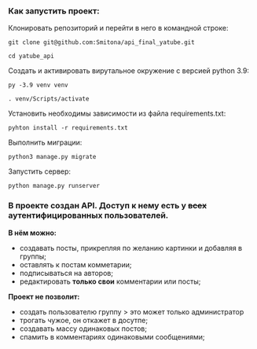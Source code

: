 ### Как запустить проект:

Клонировать репозиторий и перейти в него в командной строке:
```
git clone git@github.com:Smitona/api_final_yatube.git
```
```
cd yatube_api
```

Создать и активировать вирутальное окружение с версией python 3.9:
```
py -3.9 venv venv
```

```
. venv/Scripts/activate
```

Установить необходимы зависимости из файла requirements.txt:
```
pyhton install -r requirements.txt
```

Выполнить миграции:
```
python3 manage.py migrate
```
Запустить сервер:

```
python manage.py runserver
```


### В проекте создан API. Доступ к нему есть у ~~всех~~ аутентифицированных пользователей.
**В нём можно:**
- создавать посты, прикрепляя по желанию картинки и добавляя в группы;
- оставлять к постам комметарии;
- подписываться на авторов;
- редактировать **только свои** комментарии или посты;

**Проект не позволит:**
* создать пользователю группу > это может только администратор
* трогать чужое, он откажет в досутпе;
* создавать массу одинаковых постов;
* спамить в комментариях одинаковыми сообщениями;
